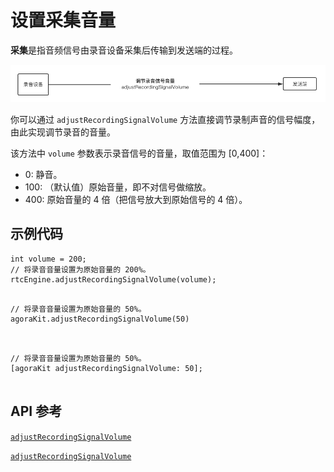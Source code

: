 # 设置采集音量

**采集**是指音频信号由录音设备采集后传输到发送端的过程。

![采集音量示意图](Images/volume.png)

你可以通过 `adjustRecordingSignalVolume` 方法直接调节录制声音的信号幅度，由此实现调节录音的音量。

该方法中 `volume` 参数表示录音信号的音量，取值范围为 [0,400]：
- 0: 静音。
- 100: （默认值）原始音量，即不对信号做缩放。
- 400: 原始音量的 4 倍（把信号放大到原始信号的 4 倍）。

## 示例代码

<pre props="android"><code class="language-java">int volume = 200;
// 将录音音量设置为原始音量的 200%。
rtcEngine.adjustRecordingSignalVolume(volume);
</code>
</pre>

<pre props="ios">
<code class="language-swift">// 将录音音量设置为原始音量的 50%。
agoraKit.adjustRecordingSignalVolume(50)
</code>
</pre>

<pre props="ios">
<code class="language-oc">
// 将录音音量设置为原始音量的 50%。
[agoraKit adjustRecordingSignalVolume: 50];
</code>
</pre>

## API 参考

<a props="android" href="https://docs.agora.io/cn/Video/API%20Reference/java/classio_1_1agora_1_1rtc_1_1_rtc_engine.html#af3747f72256eb683feadbca2b742bd05"><code>adjustRecordingSignalVolume</code></a>

<a props="ios" href="https://docs.agora.io/cn/Video/API%20Reference/oc/Classes/AgoraRtcEngineKit.html#//api/name/adjustRecordingSignalVolume:"><code>adjustRecordingSignalVolume</code></a>

